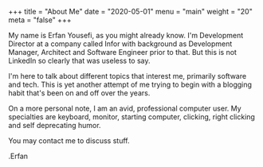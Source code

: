 +++
title = "About Me"
date = "2020-05-01"
menu = "main"
weight = "20"
meta = "false"
+++

My name is Erfan Yousefi, as you might already know. I'm Development Director at
a company called Infor with background as Development Manager, Architect and
Software Engineer prior to that. But this is not LinkedIn so clearly that was
useless to
say. 

I'm here to talk about different topics that interest me, primarily software and
tech. This is yet another attempt of me trying to begin with a blogging habit
that's been on and off over the years.

On a more personal note, I am an avid, professional computer user. My
specialties are keyboard, monitor, starting computer, clicking, right clicking
and self deprecating humor.

You may contact me to discuss stuff.

.Erfan
